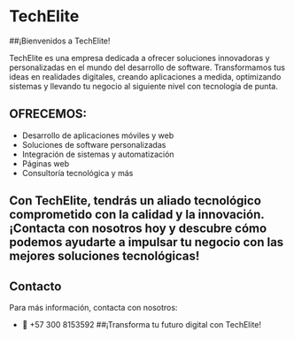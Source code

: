 # TechElite

##¡Bienvenidos a TechElite!
 

TechElite es una empresa dedicada a ofrecer soluciones innovadoras y personalizadas en el mundo del desarrollo de software. Transformamos tus ideas en realidades digitales, creando aplicaciones a medida, optimizando sistemas y llevando tu negocio al siguiente nivel con tecnología de punta.

## OFRECEMOS:

- Desarrollo de aplicaciones móviles y web
- Soluciones de software personalizadas
- Integración de sistemas y automatización
- Páginas web
- Consultoría tecnológica y más

 ## Con TechElite, tendrás un aliado tecnológico comprometido con la calidad y la innovación. ¡Contacta con nosotros hoy y descubre cómo podemos ayudarte a impulsar tu negocio con las mejores soluciones tecnológicas!

## Contacto

Para más información, contacta con nosotros:

- 📱 +57 300 8153592
##¡Transforma tu futuro digital con TechElite!    
